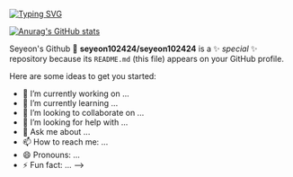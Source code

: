 [![Typing SVG](https://readme-typing-svg.demolab.com?font=Fira+Code&pause=1010&color=4D93F7&width=435&lines=Welcome+to+Seyeon's+Github)](https://git.io/typing-svg)


[![Anurag's GitHub stats](https://github-readme-stats.vercel.app/api?username=seyeon102424)](https://github.com/seyeon102424/github-readme-stats)


Seyeon's Github 👋
**seyeon102424/seyeon102424** is a ✨ _special_ ✨ repository because its `README.md` (this file) appears on your GitHub profile.

Here are some ideas to get you started:

- 🔭 I’m currently working on ...
- 🌱 I’m currently learning ...
- 👯 I’m looking to collaborate on ...
- 🤔 I’m looking for help with ...
- 💬 Ask me about ...
- 📫 How to reach me: ...
- 😄 Pronouns: ...
- ⚡ Fun fact: ...
-->

